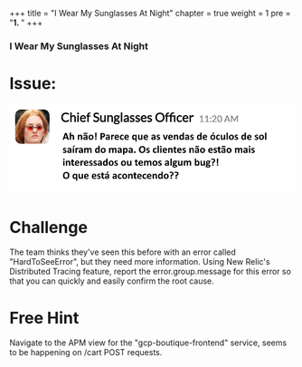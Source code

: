 +++
title = "I Wear My Sunglasses At Night"
chapter = true
weight = 1
pre = "<b>1. </b>"
+++

### I Wear My Sunglasses At Night

# Issue:

![sunglasses slack](/images/sunglasses-slack.png)

# Challenge

The team thinks they've seen this before with an error called "HardToSeeError", but they need more information. Using New Relic's Distributed Tracing feature, report the error.group.message for this error so that you can quickly and easily confirm the root cause.

# Free Hint

Navigate to the APM view for the "gcp-boutique-frontend" service, seems to be happening on /cart POST requests.